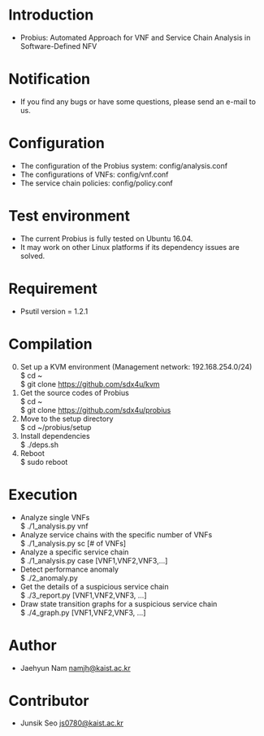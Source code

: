 # Introduction
- Probius: Automated Approach for VNF and Service Chain Analysis in Software-Defined NFV  

# Notification
- If you find any bugs or have some questions, please send an e-mail to us.  

# Configuration
- The configuration of the Probius system: config/analysis.conf  
- The configurations of VNFs: config/vnf.conf  
- The service chain policies: config/policy.conf  

# Test environment
- The current Probius is fully tested on Ubuntu 16.04.  
- It may work on other Linux platforms if its dependency issues are solved.  

# Requirement
- Psutil version = 1.2.1  

# Compilation
0. Set up a KVM environment (Management network: 192.168.254.0/24)  
$ cd ~  
$ git clone https://github.com/sdx4u/kvm  
1. Get the source codes of Probius  
$ cd ~  
$ git clone https://github.com/sdx4u/probius  
2. Move to the setup directory  
$ cd ~/probius/setup  
3. Install dependencies  
$ ./deps.sh  
5. Reboot  
$ sudo reboot  

# Execution
- Analyze single VNFs  
$ ./1\_analysis.py vnf  
- Analyze service chains with the specific number of VNFs  
$ ./1\_analysis.py sc [# of VNFs]  
- Analyze a specific service chain  
$ ./1\_analysis.py case [VNF1,VNF2,VNF3,...]  
- Detect performance anomaly  
$ ./2\_anomaly.py  
- Get the details of a suspicious service chain  
$ ./3\_report.py [VNF1,VNF2,VNF3, ...]  
- Draw state transition graphs for a suspicious service chain  
$ ./4\_graph.py [VNF1,VNF2,VNF3, ...]  

# Author
- Jaehyun Nam <namjh@kaist.ac.kr>  

# Contributor
- Junsik Seo <js0780@kaist.ac.kr>  
